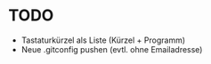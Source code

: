 # TODO

- Tastaturkürzel als Liste (Kürzel + Programm)
- Neue .gitconfig pushen (evtl. ohne Emailadresse)
